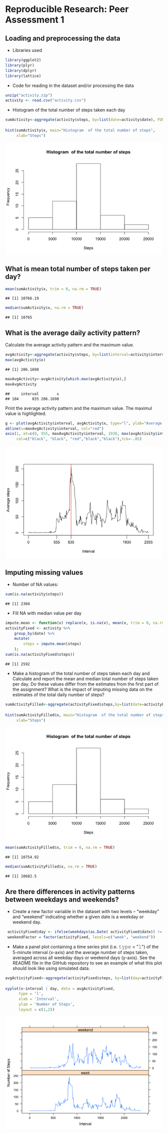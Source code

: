 # Reproducible Research: Peer Assessment 1


## Loading and preprocessing the data

 * Libraries used

```r
library(ggplot2)
library(plyr)
library(dplyr)
library(lattice)
```

 * Code for reading in the dataset and/or processing the data

```r
unzip("activity.zip")
activity <- read.csv("activity.csv")
```

 * Histogram of the total number of steps taken each day


```r
sumActivity<-aggregate(activity$steps, by=list(date=activity$date), FUN=sum)

hist(sumActivity$x, main="Histogram  of the total number of steps", 
     xlab="Steps")
```

![](PA1_template_files/figure-html/unnamed-chunk-3-1.png)<!-- -->

## What is mean total number of steps taken per day?

```r
mean(sumActivity$x, trim = 0, na.rm = TRUE)
```

```
## [1] 10766.19
```

```r
median(sumActivity$x, na.rm = TRUE)
```

```
## [1] 10765
```

## What is the average daily activity pattern?

Calculate the average activity pattern and the maximum value.

```r
avgActivity<-aggregate(activity$steps, by=list(interval=activity$interval), FUN=mean, na.rm=TRUE)
max(avgActivity$x)
```

```
## [1] 206.1698
```

```r
maxAvgActivity<-avgActivity[which.max(avgActivity$x),]
maxAvgActivity
```

```
##     interval        x
## 104      835 206.1698
```
Print the average activity pattern and the maximum value. The maximul value is highlighted.

```r
g <- plot(avgActivity$interval, avgActivity$x, type="l", ylab="Average steps", xlab="Interval", xaxt="n")
abline(v=maxAvgActivity$interval, col="red")
axis(1, at=c(0, 555, maxAvgActivity$interval, 1930, max(avgActivity$interval)),
     col=c("black", "black", "red","black","black"),tck=-.05)
```

![](PA1_template_files/figure-html/unnamed-chunk-6-1.png)<!-- -->

## Imputing missing values

* Number of NA values:


```r
sum(is.na(activity$steps))
```

```
## [1] 2304
```

* Fill NA with median value per day

```r
impute.mean <- function(x) replace(x, is.na(x), mean(x, trim = 0, na.rm = TRUE))
activityFixed <- activity %>%
    group_by(date) %>%
    mutate(
        steps = impute.mean(steps)
    );
sum(is.na(activityFixed$steps))
```

```
## [1] 2592
```
 
 * Make a histogram of the total number of steps taken each day and Calculate and report the mean and median total number of steps taken per day. Do these values differ from the estimates from the first part of the assignment? What is the impact of imputing missing data on the estimates of the total daily number of steps?


```r
sumActivityFilled<-aggregate(activityFixed$steps,by=list(date=activityFixed$date), FUN=sum)

hist(sumActivityFilled$x, main="Histogram  of the total number of steps", 
     xlab="Steps")
```

![](PA1_template_files/figure-html/unnamed-chunk-9-1.png)<!-- -->

```r
mean(sumActivityFilled$x, trim = 0, na.rm = TRUE)
```

```
## [1] 10754.92
```

```r
median(sumActivityFilled$x, na.rm = TRUE)
```

```
## [1] 10682.5
```
## Are there differences in activity patterns between weekdays and weekends?

 * Create a new factor variable in the dataset with two levels – “weekday” and “weekend” indicating whether a given date is a weekday or weekend day.
 

```r
 activityFixed$day <- ifelse(weekdays(as.Date( activityFixed$date)) != 'Saturday', ifelse(weekdays(as.Date( activityFixed$date)) != 'Sunday', 'week','weekend'), 'weekend')
 weekendFactor = factor(activityFixed, levels=c("week", "weekend"))
```
 * Make a panel plot containing a time series plot (i.e. 𝚝𝚢𝚙𝚎 = "𝚕") of the 5-minute interval (x-axis) and the average number of steps taken, averaged across all weekday days or weekend days (y-axis). See the README file in the GitHub repository to see an example of what this plot should look like using simulated data.


```r
avgActivityFixed<-aggregate(activityFixed$steps, by=list(day=activityFixed$day,interval=activityFixed$interval), FUN=mean, na.rm=TRUE)
 
xyplot(x~interval | day, data = avgActivityFixed,
      type = 'l',
      xlab = 'Interval',
      ylab = 'Number of Steps',
      layout = c(1,2))
```

![](PA1_template_files/figure-html/unnamed-chunk-11-1.png)<!-- -->
